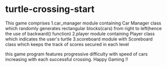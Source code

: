 # turtle-crossing-start
This game comprises 1.car_manager module containing Car Manager class which randomly generates rectangular blocks(cars) from right to left(hence the use of backward() function)
                    2.player module containing Player class which indicates the user's turtle
                    3.scoreboard module with Scoreboard class which keeps the track of scores secured in each level

this game program features progressive difficulty with speed of cars increasing with each successful crossing.
Happy Gaming !!
